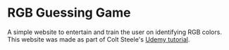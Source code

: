 # RGB Guessing Game
A simple website to entertain and train the user on identifying RGB colors. This website was made as part of Colt Steele's [Udemy tutorial](https://www.udemy.com/the-web-developer-bootcamp/learn/v4/).